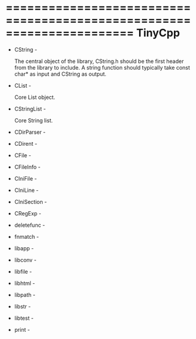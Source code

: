 ======================================================================
                                TinyCpp
======================================================================

- CString -

    The central object of the library, CString.h should be
    the first header from the library to include.
    A string function should typically take const char* as input and
    CString as output.

- CList -

    Core List object.

- CStringList -

    Core String list.

- CDirParser -
- CDirent -
- CFile -
- CFileInfo -
- CIniFile -
- CIniLine -
- CIniSection -
- CRegExp -
- deletefunc -
- fnmatch -
- libapp -
- libconv -
- libfile -
- libhtml -
- libpath -
- libstr -
- libtest -
- print -


